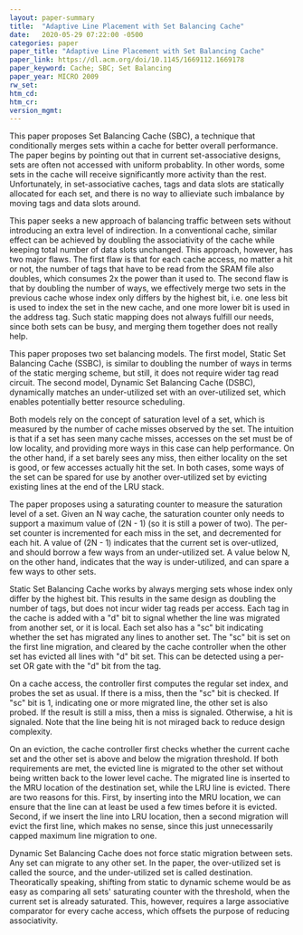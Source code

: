 ```yaml
---
layout: paper-summary
title:  "Adaptive Line Placement with Set Balancing Cache"
date:   2020-05-29 07:22:00 -0500
categories: paper
paper_title: "Adaptive Line Placement with Set Balancing Cache"
paper_link: https://dl.acm.org/doi/10.1145/1669112.1669178
paper_keyword: Cache; SBC; Set Balancing
paper_year: MICRO 2009
rw_set:
htm_cd:
htm_cr:
version_mgmt:
---
```


This paper proposes Set Balancing Cache (SBC), a technique that conditionally merges sets within a cache for better 
overall performance. The paper begins by pointing out that in current set-associative designs, sets are often not 
accessed with uniform probablity. In other words, some sets in the cache will receive significantly more activity than
the rest. Unfortunately, in set-associative caches, tags and data slots are statically allocated for each set, and 
there is no way to allieviate such imbalance by moving tags and data slots around. 

This paper seeks a new approach of balancing traffic between sets without introducing an extra level of indirection.
In a conventional cache, similar effect can be achieved by doubling the associativity of the cache while keeping total
number of data slots unchanged. This approach, however, has two major flaws. The first flaw is that for each cache 
access, no matter a hit or not, the number of tags that have to be read from the SRAM file also doubles, which consumes
2x the power than it used to. The second flaw is that by doubling the number of ways, we effectively merge two sets 
in the previous cache whose index only differs by the highest bit, i.e. one less bit is used to index the set in the 
new cache, and one more lower bit is used in the address tag. Such static mapping does not always fulfill our needs, 
since both sets can be busy, and merging them together does not really help.

This paper proposes two set balancing models. The first model, Static Set Balancing Cache (SSBC), is similar to doubling
the number of ways in terms of the static merging scheme, but still, it does not require wider tag read circuit. The 
second model, Dynamic Set Balancing Cache (DSBC), dynamically matches an under-utilized set with an over-utilized set,
which enables potentially better resource scheduling. 

Both models rely on the concept of saturation level of a set, which is measured by the number of cache misses observed 
by the set. The intuition is that if a set has seen many cache misses, accesses on the set must be of low locality, 
and providing more ways in this case can help performance. On the other hand, if a set barely sees any miss, then either 
locality on the set is good, or few accesses actually hit the set. In both cases, some ways of the set can be spared
for use by another over-utilized set by evicting existing lines at the end of the LRU stack.

The paper proposes using a saturating counter to measure the saturation level of a set. Given an N way cache, the 
saturation counter only needs to support a maximum value of (2N - 1) (so it is still a power of two). The per-set
counter is incremented for each miss in the set, and decremented for each hit. A value of (2N - 1) indicates that the 
current set is over-utlized, and should borrow a few ways from an under-utilized set. A value below N, on the other hand, 
indicates that the way is under-utilized, and can spare a few ways to other sets.

Static Set Balancing Cache works by always merging sets whose index only differ by the highest bit. This results in the 
same design as doubling the number of tags, but does not incur wider tag reads per access. Each tag in the cache 
is added with a "d" bit to signal whether the line was migrated from another set, or it is local. Each set also has a 
"sc" bit indicating whether the set has migrated any lines to another set. The "sc" bit is set on the first
line migration, and cleared by the cache controller when the other set has evicted all lines with "d" bit set. This
can be detected using a per-set OR gate with the "d" bit from the tag.

On a cache access, the controller first computes the regular set index, and probes the set as usual. If there is a miss,
then the "sc" bit is checked. If "sc" bit is 1, indicating one or more migrated line, the other set is also probed.
If the result is still a miss, then a miss is signaled. Otherwise, a hit is signaled. Note that the line being hit
is not miraged back to reduce design complexity.

On an eviction, the cache controller first checks whether the current cache set and the other set is above and below 
the migration threshold. If both requirements are met, the evicted line is migrated to the other set without 
being written back to the lower level cache. The migrated line is inserted to the MRU location of the destination
set, while the LRU line is evicted. There are two reasons for this. First, by inserting into the MRU location, we 
can ensure that the line can at least be used a few times before it is evicted. Second, if we insert the line into LRU
location, then a second migration will evict the first line, which makes no sense, since this just unnecessarily
capped maximum line migration to one.

Dynamic Set Balancing Cache does not force static migration between sets. Any set can migrate to any other set. In the 
paper, the over-utilized set is called the source, and the under-utilized set is called destination. 
Theoratically speaking, shifting from static to dynamic scheme would be as easy as comparing all sets' saturating counter
with the threshold, when the current set is already saturated. This, however, requires a large associative comparator 
for every cache access, which offsets the purpose of reducing associativity. 

